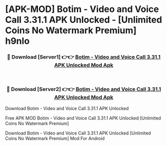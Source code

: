 # [APK-MOD] Botim - Video and Voice Call 3.31.1 APK Unlocked - [Unlimited Coins No Watermark Premium] h9nlo



<div align="center">
<h3>🔴 Download [Server1] 👉👉 <a href="https://momento.my/?title=Botim_-_Video_and_Voice_Call_3.31.1_APK_Unlocked">Botim - Video and Voice Call 3.31.1 APK Unlocked Mod Apk</a></h3><br>

<h3>🔴 Download [Server2] 👉👉 <a href="https://momento.my/?title=Botim_-_Video_and_Voice_Call_3.31.1_APK_Unlocked">Botim - Video and Voice Call 3.31.1 APK Unlocked Mod Apk</a></h3>
</div>



Download Botim - Video and Voice Call 3.31.1 APK Unlocked 

Free APK MOD Botim - Video and Voice Call 3.31.1 APK Unlocked [Unlimited Coins No Watermark Premium]

Download Botim - Video and Voice Call 3.31.1 APK Unlocked [Unlimited Coins No Watermark Premium] Mod For Android
